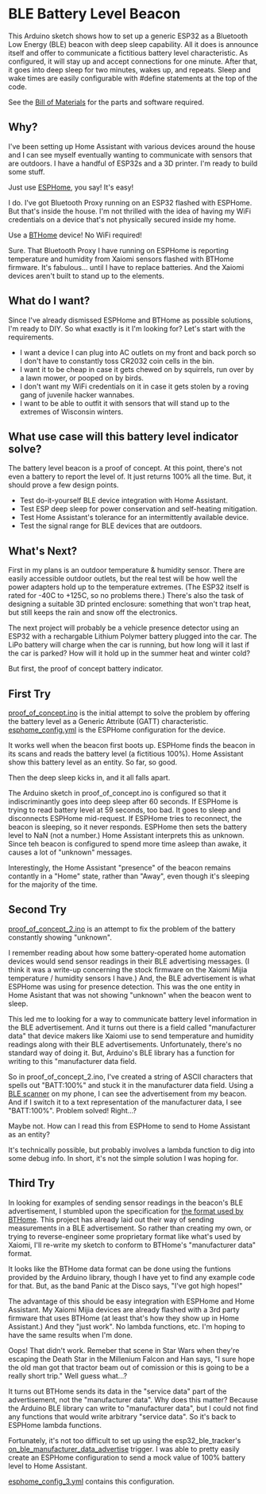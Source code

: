 # BLE Battery Level Beacon
This Arduino sketch shows how to set up a generic ESP32 as a Bluetooth Low Energy (BLE) beacon with deep sleep capability. All it does is announce itself and offer to communicate a fictitious battery level characteristic. As configured, it will stay up and accept connections for one minute. After that, it goes into deep sleep for two minutes, wakes up, and repeats. Sleep and wake times are easily configurable with #define statements at the top of the code.

See the [Bill of Materials](Bill_Of_Materials.txt) for the parts and software required.

## Why?
I've been setting up Home Assistant with various devices around the house and I can see myself eventually wanting to communicate with sensors that are outdoors. I have a handful of ESP32s and a 3D printer. I'm ready to build some stuff.

Just use [ESPHome](esphome.io), you say! It's easy!

I do. I've got Bluetooth Proxy running on an ESP32 flashed with ESPHome. But that's inside the house. I'm not thrilled with the idea of having my WiFi credentials on a device that's not physically secured inside my home.

Use a [BTHome](https://bthome.io/) device! No WiFi required!

Sure. That Bluetooth Proxy I have running on ESPHome is reporting temperature and humidity from Xaiomi sensors flashed with BTHome firmware. It's fabulous... until I have to replace batteries. And the Xaiomi devices aren't built to stand up to the elements.

## What do I want?
Since I've already dismissed ESPHome and BTHome as possible solutions, I'm ready to DIY. So what exactly is it I'm looking for? Let's start with the requirements.
* I want a device I can plug into AC outlets on my front and back porch so I don't have to constantly toss CR2032 coin cells in the bin.
* I want it to be cheap in case it gets chewed on by squirrels, run over by a lawn mower, or pooped on by birds.
* I don't want my WiFi credentials on it in case it gets stolen by a roving gang of juvenile hacker wannabes.
* I want to be able to outfit it with sensors that will stand up to the extremes of Wisconsin winters.

## What use case will this battery level indicator solve?
The battery level beacon is a proof of concept. At this point, there's not even a battery to report the level of. It just returns 100% all the time. But, it should prove a few design points.
* Test do-it-yourself BLE device integration with Home Assistant.
* Test ESP deep sleep for power conservation and self-heating mitigation.
* Test Home Assistant's tolerance for an intermittently available device.
* Test the signal range for BLE devices that are outdoors.

## What's Next?
First in my plans is an outdoor temperature & humidity sensor. There are easily accessible outdoor outlets, but the real test will be how well the power adapters hold up to the temperature extremes. (The ESP32 itself is rated for -40C to +125C, so no problems there.) There's also the task of designing a suitable 3D printed enclosure: something that won't trap heat, but still keeps the rain and snow off the electronics.

The next project will probably be a vehicle presence detector using an ESP32 with a rechargable Lithium Polymer battery plugged into the car. The LiPo battery will charge when the car is running, but how long will it last if the car is parked? How will it hold up in the summer heat and winter cold?

But first, the proof of concept battery indicator.

## First Try
[proof_of_concept.ino](https://github.com/DavesCodeMusings/BLE-Battery-Beacon/blob/main/proof_of_concept.ino) is the initial attempt to solve the problem by offering the battery level as a Generic Attribute (GATT) characteristic. [esphome_config.yml](https://github.com/DavesCodeMusings/BLE-Battery-Beacon/blob/main/esphome_config.yml) is the ESPHome configuration for the device.

It works well when the beacon first boots up. ESPHome finds the beacon in its scans and reads the battery level (a fictitious 100%). Home Assistant show this battery level as an entity. So far, so good.

Then the deep sleep kicks in, and it all falls apart.

The Arduino sketch in proof_of_concept.ino is configured so that it indiscriminantly goes into deep sleep after 60 seconds. If ESPHome is trying to read battery level at 59 seconds, too bad. It goes to sleep and disconnects ESPHome mid-request. If ESPHome tries to reconnect, the beacon is sleeping, so it never responds. ESPHome then sets the battery level to NaN (not a number.) Home Assistant interprets this as unknown. Since teh beacon is configured to spend more time asleep than awake, it causes a lot of "unknown" messages.

Interestingly, the Home Assistant "presence" of the beacon remains contantly in a "Home" state, rather than "Away", even though it's sleeping for the majority of the time.

## Second Try
[proof_of_concept_2.ino](https://github.com/DavesCodeMusings/BLE-Battery-Beacon/blob/main/proof_of_concept_2.ino) is an attempt to fix the problem of the battery constantly showing "unknown".

I remember reading about how some battery-operated home automation devices would send sensor readings in their BLE advertising messages. (I think it was a write-up concerning the stock firmware on the Xaiomi Mijia temperature / humidity sensors I have.) And, the BLE advertisement is what ESPHome was using for presence detection. This was the one entity in Home Asistant that was not showing "unknown" when the beacon went to sleep.

This led me to looking for a way to communicate battery level information in the BLE advertisement. And it turns out there is a field called "manufacturer data" that device makers like Xaiomi use to send temperature and humidity readings along with their BLE advertisements. Unfortunately, there's no standard way of doing it. But, Arduino's BLE library has a function for writing to this "manufacturer data field.

So in proof_of_concept_2.ino, I've created a string of ASCII characters that spells out "BATT:100%" and stuck it in the manufacturer data field. Using a [BLE scanner](https://play.google.com/store/search?q=nrf+connect&c=apps) on my phone, I can see the advertisement from my beacon. And if I switch it to a text representation of the manufacturer data, I see "BATT:100%". Problem solved! Right...?

Maybe not. How can I read this from ESPHome to send to Home Assistant as an entity?

It's technically possible, but probably involves a lambda function to dig into some debug info. In short, it's not the simple solution I was hoping for.

## Third Try
In looking for examples of sending sensor readings in the beacon's BLE advertisement, I stumbled upon the specification for [the format used by BTHome](https://bthome.io/format/). This project has already laid out their way of sending measurements in a BLE advertisement. So rather than creating my own, or trying to reverse-engineer some proprietary format like what's used by Xaiomi, I'll re-write my sketch to conform to BTHome's "manufacturer data" format.

It looks like the BTHome data format can be done using the funtions provided by the Arduino library, though I have yet to find any example code for that. But, as the band Panic at the Disco says, "I've got high hopes!"

The advantage of this should be easy integration with ESPHome and Home Assistant. My Xaiomi Mijia devices are already flashed with a 3rd party firmware that uses BTHome (at least that's how they show up in Home Assistant.) And they "just work". No lambda functions, etc. I'm hoping to have the same results when I'm done.

Oops! That didn't work. Remeber that scene in Star Wars when they're escaping the Death Star in the Millenium Falcon and Han says, "I sure hope the old man got that tractor beam out of comission or this is going to be a really short trip." Well guess what...?

It turns out BTHome sends its data in the "service data" part of the advertisement, not the "manufacturer data". Why does this matter? Because the Arduino BLE library can write to "manufacturer data", but I could not find any functions that would write arbitrary "service data". So it's back to ESPHome lambda functions.

Fortunately, it's not too difficult to set up using the esp32_ble_tracker's [on_ble_manufacturer_data_advertise](https://esphome.io/components/esp32_ble_tracker.html#on-ble-manufacturer-data-advertise-trigger) trigger. I was able to pretty easily create an ESPHome configuration to send a mock value of 100% battery level to Home Assistant.

[esphome_config_3.yml](https://github.com/DavesCodeMusings/BLE-Battery-Beacon/blob/main/esphome_config_3.yml) contains this configuration.

